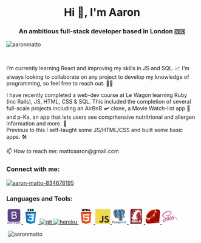 <h1 align="center">Hi 👋, I'm Aaron</h1>
<h3 align="center">An ambitious full-stack developer based in London 🇬🇧</h3>


<p align="left"> <img src="https://komarev.com/ghpvc/?username=aaronmatto&label=Profile%20views&color=0e75b6&style=flat" alt="aaronmatto" /> </p>
<br>

<p>I’m currently learning React and improving my skills in JS and SQL. 📈
I’m always looking to collaborate on any project to develop my knowledge of programming, so feel free to reach out. 👋🏽 </p>

<p>I have recently completed a web-dev course at Le Wagon learning Ruby (inc Rails), JS, HTML, CSS & SQL. This included the completion of several full-scale projects including an AirBnB 🛩 clone, a Movie Watch-list app 🍿 and p-Ka, an app that lets users see comprhensive nutritrional and allergen information and more. 🔎
<br>  
Previous to this I self-taught some JS/HTML/CSS and built some basic apps. 🛠</p>

<p> 📫 How to reach me: mattoaaron@gmail.com </p>


<h3 align="left">Connect with me:</h3>
<p align="left">
<a href="https://linkedin.com/in/aaron-matto-834678195" target="blank"><img align="center" src="https://raw.githubusercontent.com/rahuldkjain/github-profile-readme-generator/master/src/images/icons/Social/linked-in-alt.svg" alt="aaron-matto-834678195" height="30" width="40" /></a>
</p>

<h3 align="left">Languages and Tools:</h3>
<p align="left"> <a href="https://getbootstrap.com" target="_blank" rel="noreferrer"> <img src="https://raw.githubusercontent.com/devicons/devicon/master/icons/bootstrap/bootstrap-plain-wordmark.svg" alt="bootstrap" width="40" height="40"/> </a> <a href="https://www.w3schools.com/css/" target="_blank" rel="noreferrer"> <img src="https://raw.githubusercontent.com/devicons/devicon/master/icons/css3/css3-original-wordmark.svg" alt="css3" width="40" height="40"/> </a> <a href="https://git-scm.com/" target="_blank" rel="noreferrer"> <img src="https://www.vectorlogo.zone/logos/git-scm/git-scm-icon.svg" alt="git" width="40" height="40"/> </a> <a href="https://heroku.com" target="_blank" rel="noreferrer"> <img src="https://www.vectorlogo.zone/logos/heroku/heroku-icon.svg" alt="heroku" width="40" height="40"/> </a> <a href="https://www.w3.org/html/" target="_blank" rel="noreferrer"> <img src="https://raw.githubusercontent.com/devicons/devicon/master/icons/html5/html5-original-wordmark.svg" alt="html5" width="40" height="40"/> </a> <a href="https://developer.mozilla.org/en-US/docs/Web/JavaScript" target="_blank" rel="noreferrer"> <img src="https://raw.githubusercontent.com/devicons/devicon/master/icons/javascript/javascript-original.svg" alt="javascript" width="40" height="40"/> </a> <a href="https://www.postgresql.org" target="_blank" rel="noreferrer"> <img src="https://raw.githubusercontent.com/devicons/devicon/master/icons/postgresql/postgresql-original-wordmark.svg" alt="postgresql" width="40" height="40"/> </a> <a href="https://rubyonrails.org" target="_blank" rel="noreferrer"> <img src="https://raw.githubusercontent.com/devicons/devicon/master/icons/rails/rails-original-wordmark.svg" alt="rails" width="40" height="40"/> </a> <a href="https://www.ruby-lang.org/en/" target="_blank" rel="noreferrer"> <img src="https://raw.githubusercontent.com/devicons/devicon/master/icons/ruby/ruby-original.svg" alt="ruby" width="40" height="40"/> </a> <a href="https://sass-lang.com" target="_blank" rel="noreferrer"> <img src="https://raw.githubusercontent.com/devicons/devicon/master/icons/sass/sass-original.svg" alt="sass" width="40" height="40"/> </a> </p>

<p>&nbsp;<img align="center" src="https://github-readme-stats.vercel.app/api?username=aaronmatto&show_icons=true&locale=en" alt="aaronmatto" /></p>



